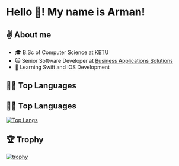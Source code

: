 # Hello 👋! My name is Arman!

## ✌️ About me
* 🎓 B.Sc of Computer Science at [KBTU](https://kbtu.edu.kz/en/)
* 🙀 Senior Software Developer at [Business Applications Solutions](https://www.bas.kz/?hl=ru)
* 📱 Learning Swift and iOS Development

## 🧑‍💻 Top Languages

## 🧑‍💻 Top Languages
[![Top Langs](https://github-readme-stats.vercel.app/api/top-langs/?username=KizatovArman&langs_count=16&layout=compact&theme=dracula&hide=jupyter%20notebook)](https://github.com/anuraghazra/github-readme-stats)
## 🏆 Trophy 
[![trophy](https://github-profile-trophy.vercel.app/?username=KizatovArman&margin-w=38&theme=dracula)](https://github.com/ryo-ma/github-profile-trophy)


<!--
**KizatovArman/KizatovArman** is a ✨ _special_ ✨ repository because its `README.md` (this file) appears on your GitHub profile.

Here are some ideas to get you started:

- 🔭 I’m currently working on ...
- 🌱 I’m currently learning ...
- 👯 I’m looking to collaborate on ...
- 🤔 I’m looking for help with ...
- 💬 Ask me about ...
- 📫 How to reach me: ...
- 😄 Pronouns: ...
- ⚡ Fun fact: ...
-->
